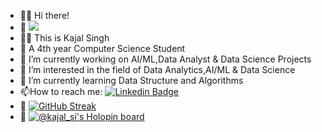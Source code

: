 - 🙋‍♀️ Hi there!
- 👀 ![](https://komarev.com/ghpvc/?username=kajal-0001)
- 👩‍💻 This is Kajal Singh 
- 👩‍ A 4th year Computer Science Student
- 🔭 I’m currently working on AI/ML,Data Analyst & Data Science Projects
- 👀 I’m interested in the field of Data Analytics,AI/ML & Data Science
- 🌱 I’m currently learning Data Structure and Algorithms 
- :mailbox:How to reach me: [![Linkedin Badge](https://img.shields.io/badge/-kakbar-blue?style=flat&logo=Linkedin&logoColor=white)](https://www.linkedin.com/in/kajal-singh-16659422b/)
- 🔭 [![GitHub Streak](https://github-readme-streak-stats.herokuapp.com?user=kajal-0001&theme=highcontrast&hide_border=true)](https://git.io/streak-stats)
- 🔭 [![@kajal_si's Holopin board](https://holopin.io/api/user/board?user=kajal_si)](https://holopin.io/@kajal_si)
